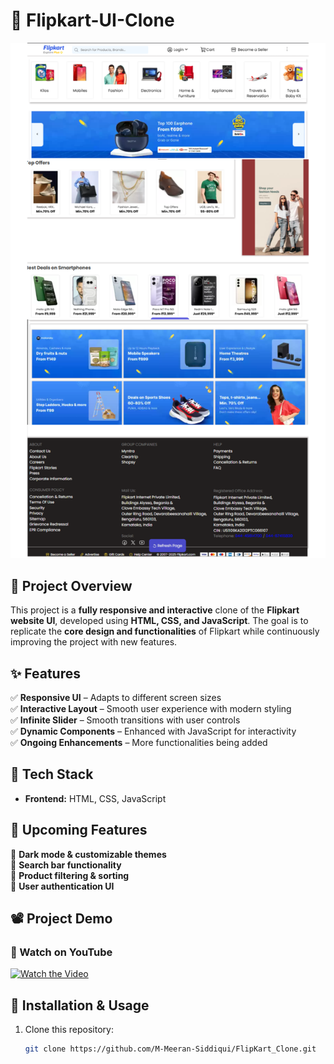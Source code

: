 # 🚀 Flipkart-UI-Clone

![page](https://github.com/M-Meeran-Siddiqui/FlipKart_Clone/blob/837cc8310ee65a68029f46f2d4921e86700fbc36/assests/Project_Preview/page.png)

## 📌 Project Overview
This project is a **fully responsive and interactive** clone of the **Flipkart website UI**, developed using **HTML, CSS, and JavaScript**. The goal is to replicate the **core design and functionalities** of Flipkart while continuously improving the project with new features.

## ✨ Features
✅ **Responsive UI** – Adapts to different screen sizes  
✅ **Interactive Layout** – Smooth user experience with modern styling  
✅ **Infinite Slider** – Smooth transitions with user controls  
✅ **Dynamic Components** – Enhanced with JavaScript for interactivity  
✅ **Ongoing Enhancements** – More functionalities being added  

## 🔧 Tech Stack
- **Frontend:** HTML, CSS, JavaScript  

## 🚀 Upcoming Features
🔹 **Dark mode & customizable themes**  
🔹 **Search bar functionality**  
🔹 **Product filtering & sorting**  
🔹 **User authentication UI**  

## 📽️ Project Demo
### 🎥 Watch on YouTube  
[![Watch the Video](https://img.youtube.com/vi/NDvjnoHimQc/0.jpg)](https://youtu.be/NDvjnoHimQc)

## 📂 Installation & Usage
1. Clone this repository:  
   ```bash
   git clone https://github.com/M-Meeran-Siddiqui/FlipKart_Clone.git
